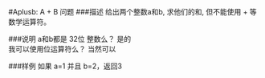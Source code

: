 #Aplusb: A + B 问题
###描述
给出两个整数a和b, 求他们的和, 但不能使用 + 等数学运算符。

###说明
a和b都是 32位 整数么？
是的   
我可以使用位运算符么？
当然可以

###样例
如果 a=1 并且 b=2，返回3